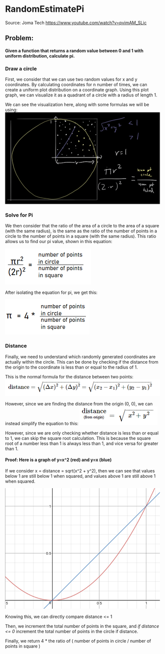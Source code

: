 # RandomEstimatePi

Source: Joma Tech
https://www.youtube.com/watch?v=pvimAM_SLic

## Problem:
#### Given a function that returns a random value between 0 and 1 with uniform distribution, calculate pi.

### Draw a circle

First, we consider that we can use two random values for x and y coordinates.
By calculating coordinates for n number of times, we can create a uniform plot distribution on a coordinate graph.
Using this plot graph, we can visualize it as a quadrant of a circle with a radius of length 1.

We can see the visualization here, along with some formulas we will be using:
![Joma's example](images/JomaExample.png)

### Solve for Pi

We then consider that the ratio of the area of a circle to the area of a square (with the same radius), is the same as the ratio of the number of points in a circle to the number of points in a square (with the same radius).
This ratio allows us to find our pi value, shown in this equation:

![Ratio equation](images/ratios.png)

After isolating the equation for pi, we get this:

![Pi equation](images/equationforpi.png)

### Distance

Finally, we need to understand which randomly generated coordinates are actually within the circle.
This can be done by checking if the distance from the origin to the coordinate is less than or equal to the radius of 1.

This is the normal formula for the distance between two points:
![Distance formula](images/distanceformula.png)

However, since we are finding the distance from the origin (0, 0), we can instead simplify the equation to this:
![Cleaner distance formula](images/distanceformula2.png)

However, since we are only checking whether distance is less than or equal to 1, we can skip the square root calculation.
This is because the square root of a number less than 1 is always less than 1, and vice versa for greater than 1.

#### Proof: Here is a graph of y=x^2 (red) and y=x (blue)
If we consider x = distance = sqrt(x^2 + y^2), then we can see that values below 1 are still below 1 when squared, and values above 1 are still above 1 when squared.

![Image of graph here](images/graph1.png)

Knowing this, we can directly compare distance <= 1

Then, we increment the total number of points in the square, and *if distance <= 0* increment the total number of points in the circle if distance.

Finally, we return 4 * the ratio of ( number of points in circle / number of points in square )

